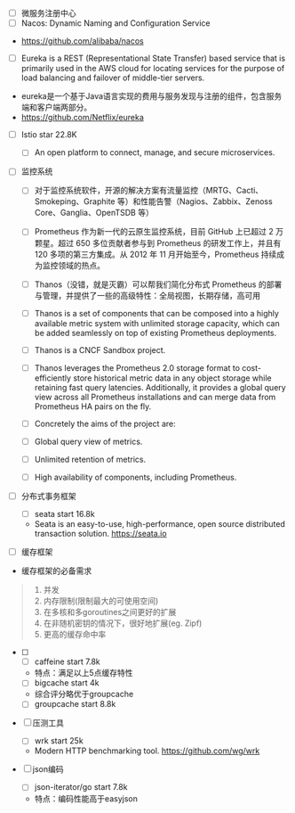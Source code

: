 - [ ] 微服务注册中心
- [ ] Nacos: Dynamic Naming and Configuration Service

-  https://github.com/alibaba/nacos

- [ ]  Eureka is a REST (Representational State Transfer) based service that is primarily used in the AWS cloud for locating services for the purpose of load balancing and failover of middle-tier servers.
-  eureka是一个基于Java语言实现的费用与服务发现与注册的组件，包含服务端和客户端两部分。
-  https://github.com/Netflix/eureka
- [ ] Istio    star 22.8K
    - [ ] An open platform to connect, manage, and secure microservices.

- [ ] 监控系统
    - [ ] 对于监控系统软件，开源的解决方案有流量监控（MRTG、Cacti、Smokeping、Graphite 等）和性能告警（Nagios、Zabbix、Zenoss Core、Ganglia、OpenTSDB 等）
    - [ ] Prometheus 作为新一代的云原生监控系统，目前 GitHub 上已超过 2 万颗星。超过 650 多位贡献者参与到 Prometheus 的研发工作上，并且有 120 多项的第三方集成。从 2012 年 11 月开始至今，Prometheus 持续成为监控领域的热点。

    - [ ] Thanos（没错，就是灭霸）可以帮我们简化分布式 Prometheus 的部署与管理，并提供了一些的高级特性：全局视图，长期存储，高可用

    - [ ] Thanos is a set of components that can be composed into a highly available metric system with unlimited storage capacity, which can be added seamlessly on top of existing Prometheus deployments.

    - [ ] Thanos is a CNCF Sandbox project.

    - [ ] Thanos leverages the Prometheus 2.0 storage format to cost-efficiently store historical metric data in any object storage while retaining fast query latencies. Additionally, it provides a global query view across all Prometheus installations and can merge data from Prometheus HA pairs on the fly.

    - [ ] Concretely the aims of the project are:

    - [ ] Global query view of metrics.
    - [ ] Unlimited retention of metrics.
    - [ ] High availability of components, including Prometheus.



    
- [ ] 分布式事务框架  
    - [ ]  seata start 16.8k  
    - Seata is an easy-to-use, high-performance, open source distributed transaction solution. https://seata.io

- [ ] 缓存框架
- 缓存框架的必备需求   
> 1. 并发   
> 2. 内存限制(限制最大的可使用空间)   
> 3. 在多核和多goroutines之间更好的扩展   
> 4. 在非随机密钥的情况下，很好地扩展(eg. Zipf)   
> 5. 更高的缓存命中率    

- [ ]           
    - [ ] caffeine    start 7.8k
    - 特点：满足以上5点缓存特性   
    - [ ] bigcache  start 4k   
    - 综合评分略优于groupcache   
    - [ ] groupcache  start 8.8k   
    
- [ ] 压测工具
    - [ ] wrk    start 25k
    - Modern HTTP benchmarking tool.  https://github.com/wg/wrk      
    
- [ ] json编码
    - [ ] json-iterator/go    start 7.8k    
    - 特点：编码性能高于easyjson
